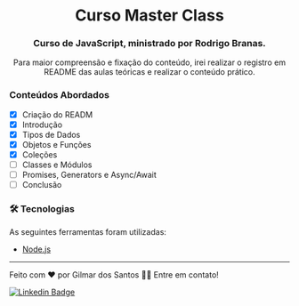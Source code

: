 <h1 align="center">Curso Master Class</h1>

<h3 align="center">Curso de JavaScript, ministrado por Rodrigo Branas.
</h3>
<p align="center"> Para maior compreensão e fixação do conteúdo, irei realizar o registro em README das aulas teóricas e realizar o conteúdo prático.
</p>

### Conteúdos Abordados

- [x] Criação do READM
- [x] Introdução
- [X] Tipos de Dados
- [X] Objetos e Funções
- [X] Coleções
- [ ] Classes e Módulos
- [ ] Promises, Generators e Async/Await
- [ ] Conclusão

### 🛠 Tecnologias

As seguintes ferramentas foram utilizadas:

- [Node.js](https://nodejs.org/en/)

---

Feito com ❤️ por Gilmar dos Santos 👋🏽 Entre em contato!

[![Linkedin Badge](https://img.shields.io/badge/-Gilmar-blue?style=flat-square&logo=Linkedin&logoColor=white&link=https://www.linkedin.com/in/gil-santana-b2b18416b/)](https://www.linkedin.com/in/gil-santana-b2b18416b/)
